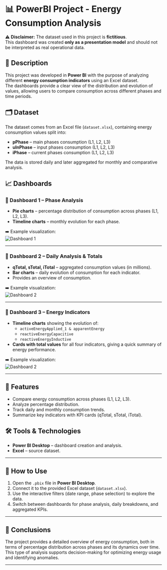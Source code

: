 # 📊 PowerBI Project - Energy Consumption Analysis

⚠️ **Disclaimer:** The dataset used in this project is **fictitious**.  
This dashboard was created **only as a presentation model** and should not be interpreted as real operational data.

## 🔎 Description
This project was developed in **Power BI** with the purpose of analyzing different **energy consumption indicators** using an Excel dataset.  
The dashboards provide a clear view of the distribution and evolution of values, allowing users to compare consumption across different phases and time periods.

## 🗂️ Dataset
The dataset comes from an Excel file (`dataset.xlsx`), containing energy consumption values split into:
- **pPhase** – main phases consumption (L1, L2, L3)  
- **uInPhase** – input phases consumption (L1, L2, L3)  
- **iPhase** – current phases consumption (L1, L2, L3)  

The data is stored daily and later aggregated for monthly and comparative analysis.

## 📈 Dashboards

### 🔵 Dashboard 1 – Phase Analysis
- **Pie charts** – percentage distribution of consumption across phases (L1, L2, L3).  
- **Timeline charts** – monthly evolution for each phase.  

➡️ Example visualization:  
![Dashboard 1](e7cf3e7f-dd79-4177-8c49-7b17cd0db0fa.png)

---

### 🔵 Dashboard 2 – Daily Analysis & Totals
- **qTotal, sTotal, iTotal** – aggregated consumption values (in millions).  
- **Bar charts** – daily evolution of consumption for each indicator.  
- Provides an overview of consumption.  

➡️ Example visualization:  
![Dashboard 2](367c33b2-69c8-411d-8a4b-9a91f5ad10c6.png)

---

### 🔵 Dashboard 3 – Energy Indicators
- **Timeline charts** showing the evolution of:
  - `activeEnergyApplied_1 & apparentEnergy`  
  - `reactiveEnergyCapacitive`  
  - `reactiveEnergyInductive`  
- **Cards with total values** for all four indicators, giving a quick summary of energy performance.

➡️ Example visualization:  
![Dashboard 2](367c33b2-69c8-411d-8a4b-9a91f5ad10c6.png)

---

## 🚀 Features
- Compare energy consumption across phases (L1, L2, L3).  
- Analyze percentage distribution.  
- Track daily and monthly consumption trends.  
- Summarize key indicators with KPI cards (qTotal, sTotal, iTotal).  

## 🛠️ Tools & Technologies
- **Power BI Desktop** – dashboard creation and analysis.  
- **Excel** – source dataset.  

---

## 📝 How to Use
1. Open the `.pbix` file in **Power BI Desktop**.  
2. Connect it to the provided Excel dataset (`dataset.xlsx`).  
3. Use the interactive filters (date range, phase selection) to explore the data.  
4. Switch between dashboards for phase analysis, daily breakdowns, and aggregated KPIs.  

---

## 📌 Conclusions
The project provides a detailed overview of energy consumption, both in terms of percentage distribution across phases and its dynamics over time.  
This type of analysis supports decision-making for optimizing energy usage and identifying anomalies.  

---
